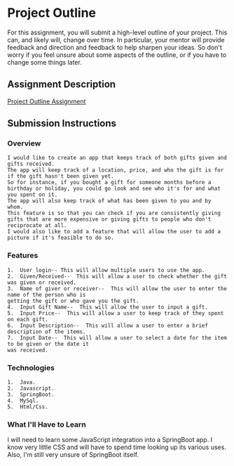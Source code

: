 # Project Outline
For this assignment, you will submit a high-level outline of your project. This can, and likely will, change over time. In particular, your mentor will provide feedback and direction and feedback to help sharpen your ideas. So don't worry if you feel unsure about some aspects of the outline, or if you have to change some things later.

## Assignment Description
[Project Outline Assignment](https://education.launchcode.org/liftoff/assignments/project-outline/)

## Submission Instructions

### Overview
    I would like to create an app that keeps track of both gifts given and gifts received.
    The app will keep track of a location, price, and who the gift is for if the gift hasn't been given yet.
    So for instance, if you bought a gift for someone months before a birthday or holiday, you could go look and see who it's for and what you spent on it.
	The app will also keep track of what has been given to you and by whom.
	This feature is so that you can check if you are consistently giving gifts that are more expensive or giving gifts to people who don't reciprocate at all.
	I would also like to add a feature that will allow the user to add a picture if it's feasible to do so.
### Features
    1.  User login-- This will allow multiple users to use the app.
	2.  Given/Received--  This will allow a user to check whether the gift was given or received.
	3.  Name of giver or receiver--  This will allow the user to enter the name of the person who is
	getting the gift or who gave you the gift.
	4.  Input Gift Name--  This will allow the user to input a gift.
	5.  Input Price--  This will allow a user to keep track of they spent on each gift.
	6.  Input Description--  This will allow a user to enter a brief description of the items.
	7.  Input Date--  This will allow a user to select a date for the item to be given or the date it
	was received.
### Technologies
    1.  Java.
	2.  Javascript.
	3.  SpringBoot.
	4.  MySql.
	5.  Html/Css.

### What I'll Have to Learn
I will need to learn some JavaScript integration into a SpringBoot app.  I know very little CSS and will have to spend time looking up its various uses.  Also,  I'm still very unsure of SpringBoot itself.
